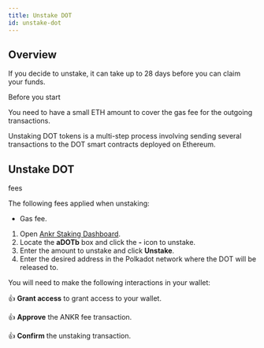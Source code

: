 ```yaml
---
title: Unstake DOT
id: unstake-dot
---
```


## Overview

If you decide to unstake, it can take up to 28 days before you can claim your funds.

<Callout> Before you start

You need to have a small ETH amount to cover the gas fee for the outgoing transactions.

Unstaking DOT tokens is a multi-step process involving sending several transactions to the DOT smart contracts deployed on Ethereum.

</Callout>

## Unstake DOT

<Callout type="warning" emoji="❗"> fees

The following fees applied when unstaking:
* Gas fee. 

</Callout>

1. Open [Ankr Staking Dashboard](https://www.ankr.com/staking/dashboard/).
2. Locate the **aDOTb** box and click the **-** icon to unstake.
3. Enter the amount to unstake and click **Unstake**.
4. Enter the desired address in the Polkadot network where the DOT will be released to.

You will need to make the following interactions in your wallet:

👍 **Grant access** to grant access to your wallet.

👍 **Approve** the ANKR fee transaction.

👍 **Confirm** the unstaking transaction.


